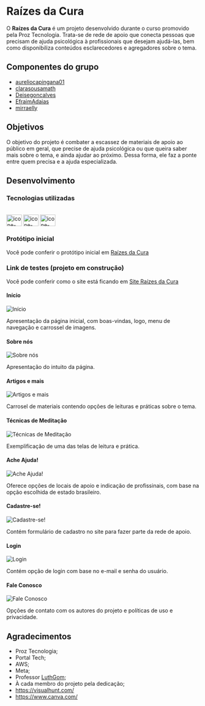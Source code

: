 # Raízes da Cura

O **Raízes da Cura** é um projeto desenvolvido durante o curso promovido pela Proz Tecnologia. 
Trata-se de rede de apoio que conecta pessoas que precisam de ajuda psicológica à profissionais que desejam ajudá-las, 
bem como disponibiliza conteúdos esclarecedores e agregadores sobre o tema. 

## Componentes do grupo

* [aureliocapingana01](https://github.com/aureliocapingana01)
* [clarasousamath](https://github.com/clarasousamath)
* [Deisegoncalves](https://github.com/Deisegoncalves)
* [EfraimAdaias](https://github.com/EfraimAdaias)  
* [mirraelly](https://github.com/mirraelly)

## Objetivos

O objetivo do projeto é combater a escassez de materiais de apoio ao público em geral, 
que precise de ajuda psicológica ou que queira saber mais sobre o tema, e ainda ajudar ao próximo.
Dessa forma, ele faz a ponte entre quem precisa e a ajuda especializada. 

## Desenvolvimento

### Tecnologias utilizadas

<div style="display: inline_block"><br>
  <img align="center" alt="icone-HTML" height="30" width="40" src="https://raw.githubusercontent.com/devicons/devicon/master/icons/html5/html5-original.svg">
  <img align="center" alt="icone-CSS" height="30" width="40" src="https://raw.githubusercontent.com/devicons/devicon/master/icons/css3/css3-original.svg">
  <img align="center" alt="icone-Js" height="30" width="40" src="https://raw.githubusercontent.com/devicons/devicon/master/icons/javascript/javascript-plain.svg">
</div>

### Protótipo inicial 

Você pode conferir o protótipo inicial em [Raízes da Cura](https://mentesa.my.canva.site/)

### Link de testes (projeto em construção)

Você pode conferir como o site está ficando em [Site Raízes da Cura](https://mirraelly.github.io/Grupo3/)

#### Início

![Início](imagens/1-home.png)

Apresentação da página inicial, com boas-vindas, logo, menu de navegação e carrossel de imagens.

#### Sobre nós

![Sobre nós](imagens/2-sobre-nos.png)

Apresentação do intuito da página.

#### Artigos e mais

![Artigos e mais](imagens/3-artigos-e-mais.png)

Carrosel de materiais contendo opções de leituras e práticas sobre o tema.

#### Técnicas de Meditação

![Técnicas de Meditação](imagens/4-tecnicas-de-meditacao.png)

Exemplificação de uma das telas de leitura e prática. 

#### Ache Ajuda!

![Ache Ajuda!](imagens/5-ache-ajuda.png)

Oferece opções de locais de apoio e indicação de profissinais, com base na opção escolhida de estado brasileiro.

#### Cadastre-se!

![Cadastre-se!](imagens/6-cadastre-se.png)

Contém formulário de cadastro no site para fazer parte da rede de apoio.

#### Login

![Login](imagens/7-login.png)

Contém opção de login com base no e-mail e senha do usuário.

#### Fale Conosco

![Fale Conosco](imagens/8-fale-conosco.png)

Opções de contato com os autores do projeto e políticas de uso e privacidade.

## Agradecimentos

* Proz Tecnologia;
* Portal Tech;
* AWS;
* Meta;
* Professor [LuthGom](https://github.com/LuthGom);
* À cada membro do projeto pela dedicação;
* https://visualhunt.com/
* https://www.canva.com/